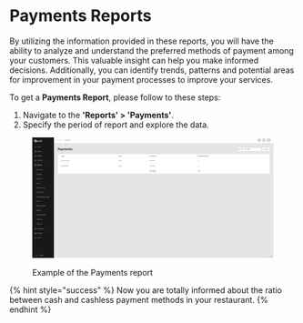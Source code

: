 # Payments Reports

By utilizing the information provided in these reports, you will have the ability to analyze and understand the preferred methods of payment among your customers. This valuable insight can help you make informed decisions. Additionally, you can identify trends, patterns and potential areas for improvement in your payment processes to improve your services.

To get a **Payments Report**, please follow to these steps:

1. Navigate to the **'Reports' > 'Payments'**.
2. Specify the period of report and explore the data.

<figure><img src="../.gitbook/assets/Captura de pantalla (5).png" alt=""><figcaption><p>Example of the Payments report</p></figcaption></figure>

{% hint style="success" %}
Now you are totally informed about the ratio between cash and cashless payment methods in your restaurant.
{% endhint %}
